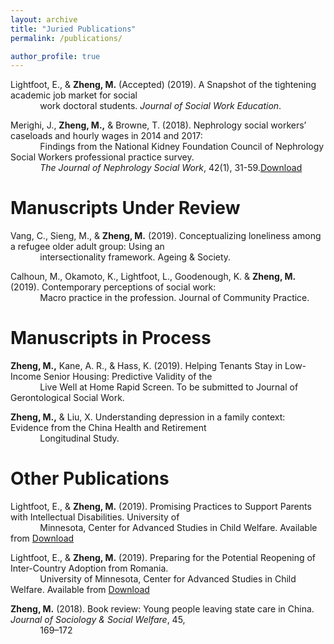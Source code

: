 ```yaml
---
layout: archive
title: "Juried Publications"
permalink: /publications/

author_profile: true
---
```


Lightfoot, E., & **Zheng, M.** (Accepted) (2019). A Snapshot of the tightening academic job market for social <br> &nbsp;&nbsp;&nbsp;&nbsp;&nbsp;&nbsp;&nbsp;&nbsp;&nbsp;&nbsp;&nbsp;&nbsp;work doctoral students. *Journal of Social Work Education*.
  

Merighi, J., **Zheng, M.,** & Browne, T. (2018). Nephrology social workers’ caseloads and hourly wages in 2014 and 2017: <br> &nbsp;&nbsp;&nbsp;&nbsp;&nbsp;&nbsp;&nbsp;&nbsp;&nbsp;&nbsp;&nbsp;&nbsp;Findings from the National Kidney Foundation Council of Nephrology Social Workers professional practice survey. <br> &nbsp;&nbsp;&nbsp;&nbsp;&nbsp;&nbsp;&nbsp;&nbsp;&nbsp;&nbsp;&nbsp;&nbsp;*The Journal of Nephrology Social Work*, 42(1), 31-59.[Download](https://www.kidney.org/sites/default/files/v42a_a3.pdf)


# Manuscripts Under Review

Vang, C., Sieng, M., & **Zheng, M.** (2019). Conceptualizing loneliness among a refugee older adult group: Using an<br> &nbsp;&nbsp;&nbsp;&nbsp;&nbsp;&nbsp;&nbsp;&nbsp;&nbsp;&nbsp;&nbsp;&nbsp;intersectionality framework. Ageing & Society. 

Calhoun, M., Okamoto, K., Lightfoot, L., Goodenough, K. & **Zheng, M.** (2019). Contemporary perceptions of social work: <br> &nbsp;&nbsp;&nbsp;&nbsp;&nbsp;&nbsp;&nbsp;&nbsp;&nbsp;&nbsp;&nbsp;&nbsp;Macro practice in the profession. Journal of Community Practice.


# Manuscripts in Process

**Zheng, M.,** Kane, A. R., & Hass, K. (2019). Helping Tenants Stay in Low-Income Senior Housing: Predictive Validity of the <br> &nbsp;&nbsp;&nbsp;&nbsp;&nbsp;&nbsp;&nbsp;&nbsp;&nbsp;&nbsp;&nbsp;&nbsp;Live Well at Home Rapid Screen. To be submitted to Journal of Gerontological Social Work. 

**Zheng, M.,** & Liu, X. Understanding depression in a family context: Evidence from the China Health and Retirement <br> &nbsp;&nbsp;&nbsp;&nbsp;&nbsp;&nbsp;&nbsp;&nbsp;&nbsp;&nbsp;&nbsp;&nbsp;Longitudinal Study.

# Other Publications

Lightfoot, E., & **Zheng, M.** (2019). Promising Practices to Support Parents with Intellectual Disabilities. University of <br> &nbsp;&nbsp;&nbsp;&nbsp;&nbsp;&nbsp;&nbsp;&nbsp;&nbsp;&nbsp;&nbsp;&nbsp;Minnesota, Center for Advanced Studies in Child Welfare. Available from [Download](https://cascw.umn.edu/wp-content/uploads/2019/11PracticeNotes_33.508.pdf)

Lightfoot, E., & **Zheng, M.** (2019). Preparing for the Potential Reopening of Inter-Country Adoption from Romania. <br> &nbsp;&nbsp;&nbsp;&nbsp;&nbsp;&nbsp;&nbsp;&nbsp;&nbsp;&nbsp;&nbsp;&nbsp;University of Minnesota, Center for Advanced Studies in Child Welfare. Available from [Download](https://cascw.umn.edu/wp-content/uploads/2019/11/PN34_WEB508.pdf)

**Zheng, M.** (2018). Book review: Young people leaving state care in China. *Journal of Sociology & Social Welfare*, 45, <br> &nbsp;&nbsp;&nbsp;&nbsp;&nbsp;&nbsp;&nbsp;&nbsp;&nbsp;&nbsp;&nbsp;&nbsp;169–172


